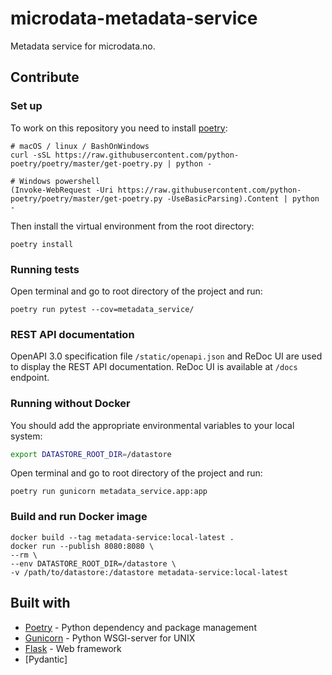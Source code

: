 # microdata-metadata-service
Metadata service for microdata.no.

## Contribute

### Set up
To work on this repository you need to install [poetry](https://python-poetry.org/docs/):
```
# macOS / linux / BashOnWindows
curl -sSL https://raw.githubusercontent.com/python-poetry/poetry/master/get-poetry.py | python -

# Windows powershell
(Invoke-WebRequest -Uri https://raw.githubusercontent.com/python-poetry/poetry/master/get-poetry.py -UseBasicParsing).Content | python -
```
Then install the virtual environment from the root directory:
```
poetry install
```


### Running tests
Open terminal and go to root directory of the project and run:
````
poetry run pytest --cov=metadata_service/
````


### REST API documentation
OpenAPI 3.0 specification file `/static/openapi.json` and ReDoc UI are used to display the REST API documentation.
ReDoc UI is available at `/docs` endpoint.


### Running without Docker
You should add the appropriate environmental variables to your local system:
```sh
export DATASTORE_ROOT_DIR=/datastore
```

Open terminal and go to root directory of the project and run:
````
poetry run gunicorn metadata_service.app:app
````

### Build and run Docker image
````
docker build --tag metadata-service:local-latest .
docker run --publish 8080:8080 \
--rm \
--env DATASTORE_ROOT_DIR=/datastore \
-v /path/to/datastore:/datastore metadata-service:local-latest
````

## Built with
* [Poetry](https://python-poetry.org/) - Python dependency and package management
* [Gunicorn](https://gunicorn.org/) - Python WSGI-server for UNIX
* [Flask](https://flask.palletsprojects.com) - Web framework
* [Pydantic]
